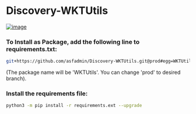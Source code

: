 # Discovery-WKTUtils

[![image](https://img.shields.io/pypi/v/wktutils.svg)](https://pypi.python.org/pypi/WKTUtils)

### To Install as Package, add the following line to requirements.txt:

```bash
git+https://github.com/asfadmin/Discovery-WKTUtils.git@prod#egg=WKTUtils
```

(The package name will be 'WKTUtils'. You can change 'prod' to desired branch).

### Install the requirements file:

```bash
python3 -m pip install -r requirements.ext --upgrade
```
